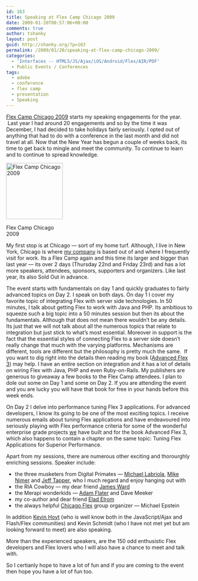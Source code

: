 ```yaml
---
id: 163
title: Speaking at Flex Camp Chicago 2009
date: 2009-01-20T00:57:06+00:00
comments: true
author: tshanky
layout: post
guid: http://shanky.org/?p=163
permalink: /2009/01/20/speaking-at-flex-camp-chicago-2009/
categories:
  - 'Interfaces -- HTML5/JS/Ajax/iOS/Android/Flex/AIR/PDF'
  - Public Events / Conferences
tags:
  - adobe
  - conference
  - flex camp
  - presentation
  - Speaking
---
```

<a title="Flex Camp Chicago 2009" href="http://www.flexcampchicago.com" target="_blank">Flex Camp Chicago 2009</a> starts my speaking engagements for the year.  Last year I had around 20 engagements and so by the time it was December, I had decided to take holidays fairly seriously. I opted out of anything that had to do with a conference in the last month and did not travel at all. Now that the New Year has begun a couple of weeks back, its time to get back to mingle and meet the community. To continue to learn and to continue to spread knowledge.

<div id="attachment_168" style="width: 163px" class="wp-caption alignleft">
  <a href="http://www.flexcampchicago.com/"><img class="size-full wp-image-168" title="Flex Camp Chicago 2009" src="http://shanky.org/wp-content/uploads/2009/01/flexcamp-chicago-badge.png" alt="Flex Camp Chicago 2009" width="153" height="152" /></a>
  
  <p class="wp-caption-text">
    Flex Camp Chicago 2009
  </p>
</div>

My first stop is at Chicago &#8212; sort of my home turf. Although, I live in New York, Chicago is where <a title="Saven Technologies" href="http://www.saventech.com" target="_blank">my company</a> is based out of and where I frequently visit for work. Its a Flex Camp again and this time its larger and bigger than last year &#8212; its over 2 days (Thursday 22nd and Friday 23rd) and has a lot more speakers, attendees, sponsors, supporters and organizers. Like last year, its also Sold Out in advance.

The event starts with fundamentals on day 1 and quickly graduates to fairly advanced topics on Day 2. I speak on both days. On day 1 I cover my favorite topic of integrating Flex with server side technologies. In 50 minutes, I talk about getting Flex to work with Java and PHP. Its ambitious to squeeze such a big topic into a 50 minutes session but then its about the fundamentals. Although that does not mean there wouldn&#8217;t be any details. Its just that we will not talk about all the numerous topics that relate to integration but just stick to what&#8217;s most essential. Moreover in support is the fact that the essential styles of connecting Flex to a server side doesn&#8217;t really change that much with the varying platforms. Mechanisms are different, tools are different but the philosophy is pretty much the same.  If you want to dig right into the details then reading my book (<a title="Advanced Flex 3" href="http://www.amazon.com/AdvancED-Flex-3-Shashank-Tiwari/dp/1430210273/" target="_blank">Advanced Flex 3</a>) may help. I have an entire section on integration and it has a lot of details on wiring Flex with Java, PHP and even Ruby-on-Rails. My publishers are generous to giveaway a few books to the Flex Camp attendees. I plan to dole out some on Day 1 and some on Day 2. If you are attending the event and you are lucky you will have that book for free in your hands before this week ends.

On Day 2 I delve into performance tuning Flex 3 applications. For advanced developers, I know its going to be one of the most exciting topics. I receive numerous emails about tuning Flex applications and have endeavoured into seriously playing with Flex performance criteria for some of the wonderful enterprise grade projects <a title="Saven Technologies" href="http://www.saventech.com" target="_blank">we</a> have built and for the book Advanced Flex 3, which also happens to contain a chapter on the same topic: Tuning Flex Applications for Superior Performance.

Apart from my sessions, there are numerous other exciting and thorourghly enriching sessions. Speaker include:

  * the three musketers from Digital Primates &#8212; <a title="Michael Labriola" href="http://blogs.digitalprimates.net/codeslinger/" target="_blank">Michael Labriola</a>, <a title="Mike Nimer" href="http://blogs.digitalprimates.net/mikenimer/" target="_blank">Mike Nimer</a> and <a title="Jeff Tapper" href="http://blogs.digitalprimates.net/jefftapper/" target="_blank">Jeff Tapper</a>, who I much regard and enjoy hanging out with
  * the RIA Cowboy &#8212; my dear friend <a title="James Ward" href="http://www.jamesward.com/blog/" target="_blank">James Ward</a>
  * the Merapi wonderkids &#8212; <a title="Adam Flater" href="http://adamflater.blogspot.com/" target="_blank">Adam Flater</a> and Dave Meeker
  * my co-author and dear friend <a title="Elad Elrom" href="elromdesign.com/blog/" target="_blank">Elad Elrom</a>
  * the always helpful <a title="Chicago Flex" href="http://chicagoflex.org/" target="_blank">Chicago Flex</a> group organizer &#8212; Michael Epstein

In addition <a title="Kevin Hoyt" href="http://blog.kevinhoyt.org/" target="_blank">Kevin Hoyt</a> (who is well know both in the JavaScript/Ajax and Flash/Flex communities) and Kevin Schmidt (who I have not met yet but am looking forward to meet) are also speaking.

More than the experienced speakers, are the 150 odd enthusistic Flex developers and Flex lovers who I will also have a chance to meet and talk with.

So I certianly hope to have a lot of fun and if you are coming to the event then hope you have a lot of fun too.